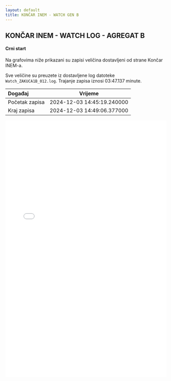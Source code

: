 ```yaml
---
layout: default
title: KONČAR INEM - WATCH GEN B
---
```


## KONČAR INEM - WATCH LOG - AGREGAT B 

#### Crni start

Na grafovima niže prikazani su zapisi veličina dostavljeni od strane Končar INEM-a. 

Sve veličine su preuzete iz dostavljene log datoteke `Watch_ZAKUCA1B_012.log`.
Trajanje zapisa iznosi 03:47.137 minute.

| Događaj        |      Vrijeme                |
| :------------  | :-------------------------: |
| Početak zapisa | 2024-12-03 14:45:19.240000  |
| Kraj zapisa    | 2024-12-03 14:49:06.377000  |
                               

<div class="wide-graph">
    <iframe src="{{ site.baseurl }}/uzbuda/WATCH/CS/watch_zakuca1b_012.html" width="100%" height="800px" frameborder="0"></iframe>
</div>
